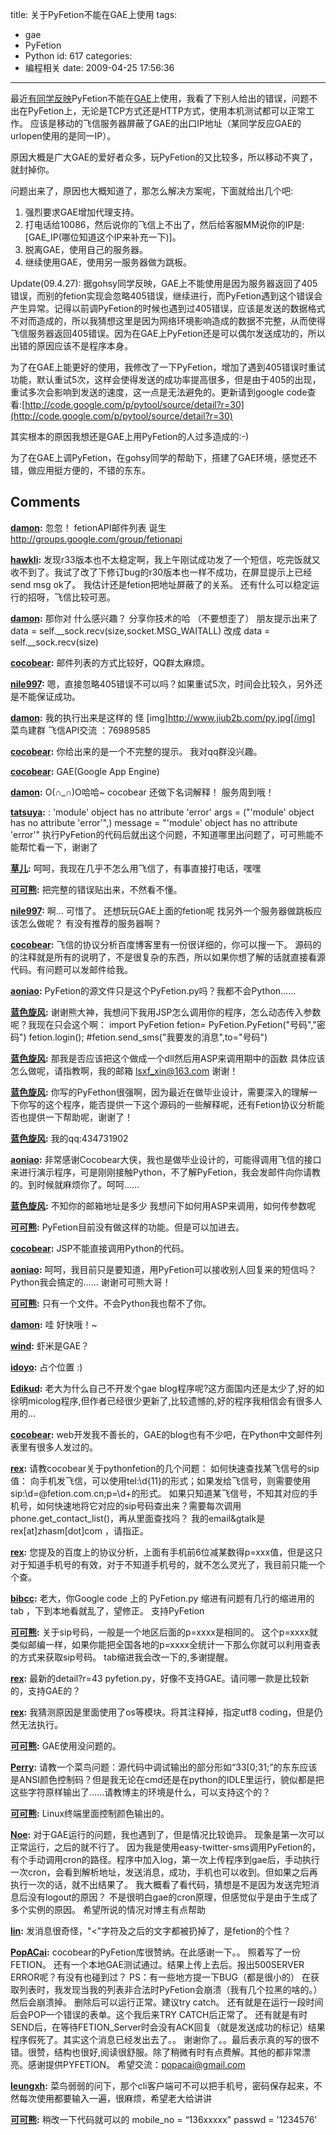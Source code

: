 title: 关于PyFetion不能在GAE上使用
tags:
  - gae
  - PyFetion
  - Python
id: 617
categories:
  - 编程相关
date: 2009-04-25 17:56:36
---

最近[有同学反映](http://cocobear.github.io/2009/02/20/upgrade-pyfetion/)PyFetion不能在[GAE](http://code.google.com/appengine/)上使用，我看了下别人给出的错误，问题不出在PyFetion上，无论是TCP方式还是HTTP方式，使用本机测试都可以正常工作。
应该是移动的飞信服务器屏蔽了GAE的出口IP地址（某同学反应GAE的urlopen使用的是同一IP）。

原因大概是广大GAE的爱好者众多，玩PyFetion的又比较多，所以移动不爽了，就封掉你。

问题出来了，原因也大概知道了，那怎么解决方案呢，下面就给出几个吧:

1.  强烈要求GAE增加代理支持。
2.  打电话给10086，然后说你的飞信上不出了，然后给客服MM说你的IP是:[GAE_IP(哪位知道这个IP来补充一下)]。
3.  脱离GAE，使用自己的服务器。
4.  继续使用GAE，使用另一服务器做为跳板。

Update(09.4.27):
据gohsy同学反映，GAE上不能使用是因为服务器返回了405错误，而别的fetion实现会忽略405错误，继续进行，而PyFetion遇到这个错误会产生异常。记得以前调PyFetion的时候也遇到过405错误，应该是发送的数据格式不对而造成的，所以我猜想这里是因为网络环境影响造成的数据不完整，从而使得飞信服务器返回405错误。因为在GAE上PyFetion还是可以偶尔发送成功的，所以出错的原因应该不是程序本身。

为了在GAE上能更好的使用，我修改了一下PyFetion，增加了遇到405错误时重试功能，默认重试5次，这样会使得发送的成功率提高很多，但是由于405的出现，重试多次会影响到发送的速度，这一点是无法避免的。更新请到google code查看:[http://code.google.com/p/pytool/source/detail?r=30](http://code.google.com/p/pytool/source/detail?r=30)

其实根本的原因我想还是GAE上用PyFetion的人过多造成的:-)

为了在GAE上调PyFetion，在gohsy同学的帮助下，搭建了GAE环境，感觉还不错，做应用挺方便的，不错的东东。
## Comments

**[damon](#5787 "2009-04-28 23:19:51"):** 忽忽！ fetionAPI邮件列表 诞生 http://groups.google.com/group/fetionapi

**[hawkli](#5789 "2009-04-29 13:46:32"):** 发现r33版本也不太稳定啊，我上午刚试成功发了一个短信，吃完饭就又收不到了。我试了改了下修订bug的r30版本也一样不成功，在屏显提示上已经send msg ok了。 我估计还是fetion把地址屏蔽了的关系。 还有什么可以稳定运行的招呀，飞信比较可恶。

**[damon](#5784 "2009-04-28 20:35:50"):** 那你对 什么感兴趣？ 分享你技术的哈 （不要想歪了） 朋友提示出来了 data = self.__sock.recv(size,socket.MSG_WAITALL) 改成 data = self.__sock.recv(size)

**[cocobear](#5785 "2009-04-28 21:12:25"):** 邮件列表的方式比较好，QQ群太麻烦。

**[nile997](#5786 "2009-04-28 22:06:14"):** 嗯，直接忽略405错误不可以吗？如果重试5次，时间会比较久，另外还是不能保证成功。

**[damon](#5781 "2009-04-28 11:47:43"):** 我的执行出来是这样的 怪 [img]http://www.jiub2b.com/py.jpg[/img] 菜鸟建群 飞信API交流 ：76989585

**[cocobear](#5782 "2009-04-28 17:08:01"):** 你给出来的是一个不完整的提示。 我对qq群没兴趣。

**[cocobear](#5769 "2009-04-26 08:39:20"):** GAE(Google App Engine)

**[damon](#5770 "2009-04-26 17:54:11"):** O(∩_∩)O哈哈~ cocobear 还做下名词解释！ 服务周到哦！

**[tatsuya](#5772 "2009-04-26 23:17:18"):** : 'module' object has no attribute 'error' args = ("'module' object has no attribute 'error'",) message = "'module' object has no attribute 'error'" 执行PyFetion的代码后就出这个问题，不知道哪里出问题了，可可熊能不能帮忙看一下，谢谢了

**[草儿](#5771 "2009-04-26 19:01:06"):** 呵呵，我现在几乎不怎么用飞信了，有事直接打电话，嘿嘿

**[可可熊](#5774 "2009-04-27 12:22:00"):** 把完整的错误贴出来，不然看不懂。

**[nile997](#5775 "2009-04-27 14:43:11"):** 啊… 可惜了。 还想玩玩GAE上面的fetion呢 找另外一个服务器做跳板应该怎么做呢？ 有没有推荐的服务器啊？

**[cocobear](#5851 "2009-05-06 16:46:16"):** 飞信的协议分析百度博客里有一份很详细的，你可以搜一下。 源码的的注释就是所有的说明了，不是很复杂的东西，所以如果你想了解的话就直接看源代码。有问题可以发邮件给我。

**[aoniao](#5895 "2009-05-12 15:21:40"):** PyFetion的源文件只是这个PyFetion.py吗？我都不会Python……

**[蓝色旋风](#5854 "2009-05-06 21:38:47"):** 谢谢熊大神，我想问下我用JSP怎么调用你的程序，怎么动态传入参数呢？我现在只会这个啊： import PyFetion fetion= PyFetion.PyFetion("号码","密码") fetion.login(); #fetion.send_sms("我要发的消息",to="号码")

**[蓝色旋风](#5869 "2009-05-07 22:15:49"):** 那我是否应该把这个做成一个dll然后用ASP来调用期中的函数 具体应该怎么做呢，请指教啊，我的邮箱 lsxf_xin@163.com 谢谢！

**[蓝色旋风](#5847 "2009-05-06 12:40:24"):** 你写的PyFethon很强啊，因为最近在做毕业设计，需要深入的理解一下你写的这个程序，能否提供一下这个源码的一些解释呢，还有Fetion协议分析能否也提供一下帮助呢，谢谢了！

**[蓝色旋风](#5848 "2009-05-06 12:54:44"):** 我的qq:434731902

**[aoniao](#5893 "2009-05-11 20:13:11"):** 非常感谢Cocobear大侠，我也是做毕业设计的，可能得调用飞信的接口来进行演示程序，可是刚刚接触Python，不了解PyFetion，我会发邮件向你请教的。到时候就麻烦你了。呵呵……

**[蓝色旋风](#5864 "2009-05-07 15:26:42"):** 不知你的邮箱地址是多少 我想问下如何用ASP来调用，如何传参数呢

**[可可熊](#5915 "2009-05-14 21:21:00"):** PyFetion目前没有做这样的功能。但是可以加进去。

**[cocobear](#5865 "2009-05-07 15:47:13"):** JSP不能直接调用Python的代码。

**[aoniao](#5913 "2009-05-14 16:57:33"):** 呵呵，我目前只是要知道，用PyFetion可以接收别人回复来的短信吗？Python我会搞定的…… 谢谢可可熊大哥！

**[可可熊](#5911 "2009-05-14 14:46:36"):** 只有一个文件。不会Python我也帮不了你。

**[damon](#5766 "2009-04-25 22:53:38"):** 哇 好快哦！~

**[wind](#5765 "2009-04-25 22:45:15"):** 虾米是GAE？

**[idoyo](#5779 "2009-04-27 21:55:39"):** 占个位置 :)

**[Edikud](#6068 "2009-06-08 01:56:26"):** 老大为什么自己不开发个gae blog程序呢?这方面国内还是太少了,好的如徐明micolog程序,但作者已经很少更新了,比较遗憾的,好的程序我相信会有很多人用的…

**[cocobear](#6070 "2009-06-08 09:35:07"):** web开发我不善长的，GAE的blog也有不少吧，在Python中文邮件列表里有很多人发过的。

**[rex](#6210 "2009-07-05 23:15:55"):** 请教cocobear关于pythonfetion的几个问题： 如何快速查找某飞信号的sip值： 向手机发飞信，可以使用tel:\d{11}的形式；如果发给飞信号，则需要使用sip:\d=@fetion.com.cn;p=\d+的形式。 如果只知道某飞信号，不知其对应的手机号，如何快速地将它对应的sip号码查出来？需要每次调用phone.get_contact_list()，再从里面查找吗？ 我的email&gtalk是 rex[at]zhasm[dot]com ，请指正。

**[rex](#6211 "2009-07-05 23:18:03"):** 您提及的百度上的协议分析，上面有手机前6位减某数得p=xxx值，但是这只对于知道手机号的有效，对于不知道手机号的，就不怎么灵光了，我目前只能一个个查。

**[bibcc](#6213 "2009-07-06 15:41:29"):** 老大，你Google code 上的 PyFetion.py 缩进有问题有几行的缩进用的tab ，下到本地看就乱了，望修正。 支持PyFetion

**[可可熊](#6217 "2009-07-07 07:41:23"):** 关于sip号码，一般是一个地区后面的p=xxxx是相同的。 这个p=xxxx就类似邮编一样，如果你能把全国各地的p=xxxx全统计一下那么你就可以利用查表的方式来获取sip号码。 tab缩进我会改一下的,多谢提醒。

**[rex](#6220 "2009-07-07 14:33:30"):** 最新的detail?r=43 pyfetion.py，好像不支持GAE。请问哪一款是比较新的，支持GAE的？

**[rex](#6221 "2009-07-07 14:35:05"):** 我猜测原因是里面使用了os等模块。将其注释掉，指定utf8 coding，但是仍然无法执行。

**[可可熊](#6222 "2009-07-07 20:57:04"):** GAE使用没问题的。

**[Perry](#6297 "2009-08-06 11:09:23"):** 请教一个菜鸟问题：源代码中调试输出的部分形如“33[0;31;”的东东应该是ANSI颜色控制码？但是我无论在cmd还是在python的IDLE里运行，貌似都是把这些字符原样输出了……请教博主的环境是什么，可以支持这个的？

**[可可熊](#6307 "2009-08-10 12:23:27"):** Linux终端里面控制颜色输出的。

**[Noe](#6430 "2009-09-06 11:57:24"):** 对于GAE运行的问题，我也遇到了，但是情况比较诡异。 现象是第一次可以正常运行，之后的就不行了。 因为我是使用easy-twitter-sms调用PyFetion的，有个手动调用cron的路径。程序中加入log，第一次上传程序到gae后，手动执行一次cron，会看到解析地址，发送消息，成功，手机也可以收到。但如果之后再执行一次的话，就不出结果了。 我大概看了看代码，猜想是不是因为发送完短消息后没有logout的原因？ 不是很明白gae的cron原理，但感觉似乎是由于生成了多个实例的原因。 希望所说的情况对博主有点帮助

**[lin](#6262 "2009-07-26 13:01:02"):** 发消息很奇怪，"<"字符及之后的文字都被扔掉了，是fetion的个性？

**[PopACai](#9633 "2011-02-19 00:39:25"):** cocobear的PyFetion库很赞纳。在此感谢一下。。 照着写了一份FETION。 还有一个本地GAE测试通过。结果上传上去后。报出500SERVER ERROR呢？有没有也碰到过？ PS：有一些地方提一下BUG（都是很小的） 在获取列表时，我发现当我的列表非合法时PyFetion会崩溃（我有几个拉黑的啥的。）然后会崩溃掉。 删除后可以运行正常。建议try catch。 还有就是在运行一段时间后会POP一个错误的表单。这个我后来TRY CATCH后正常了。 还有就是有时SEND后，在等待FETION_Server时会没有ACK回复（就是发送成功的标记）结果程序假死了。其实这个消息已经发出去了。。 谢谢你了。。最后表示真的写的很不错。很赞，结构也很好,阅读很舒服。除了稍微有时有点费解。其他的都非常漂亮。感谢提供PYFETION。 希望交流：popacai@gmail.com

**[leungxh](#9565 "2011-02-05 20:16:52"):** 菜鸟弱弱的问下，那个cli客户端可不可以把手机号，密码保存起来，不然每次使用都要输入一遍，很麻烦，希望老大给讲讲

**[可可熊](#9729 "2011-03-15 11:50:00"):** 稍改一下代码就可以的 mobile_no = “136xxxxx" passwd = '1234576'

